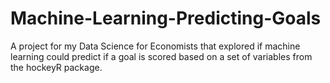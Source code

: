 # Machine-Learning-Predicting-Goals
A project for my Data Science for Economists that explored if machine learning could predict if a goal is scored based on a set of variables from the hockeyR package.
